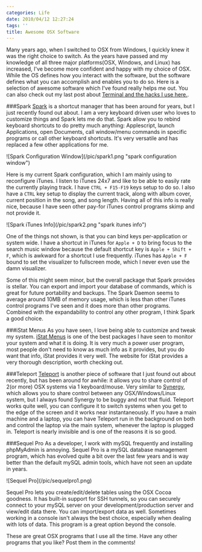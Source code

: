 ```yaml
---
categories: Life
date: 2010/04/12 12:27:24
tags: ''
title: Awesome OSX Software
---
```

Many years ago, when I switched to OSX from Windows, I quickly knew it was the right choice to switch. As the years have passed and my knowledge of all three major platforms(OSX, Windows, and Linux) has increased, I've become more confident and happy with my choice of OSX. While the OS defines how you interact with the software, but the software defines what you can accomplish and enables you to do so. Here is a selection of awesome software which I've found really helps me out. You can also check out my last post about [Terminal and the hacks I use here.](/2010/04/05/my-perfect-osx-terminal-setup).

###Spark
[Spark](http://www.shadowlab.org/Software/spark.php) is a shortcut manager that has been around for years, but I just recently found out about. I am a very keyboard driven user who loves to customize things and Spark lets me do that. Spark allow you to rebind keyboard shortcuts to do pretty much anything: Applescript, launch Applications, open Documents, call window/menu commands in specific programs or call other keyboard shortcuts. It's very versatile and has replaced a few other applications for me.

<span class="aligncenter">
![Spark Configuration Window](/pic/spark1.png "spark configuration window")
</span>

Here is my current Spark configuration, which I am mainly using to reconfigure iTunes. I listen to iTunes 24x7 and like to be able to easily rate the currently playing track.  I have `CTRL + F15-F19` keys setup to do so. I also have a `CTRL` key setup to display the current track, along with album cover, current position in the song, and song length. Having all of this info is really nice, because I have seen other pay-for iTunes control programs skimp and not provide it. 

<span class="aligncenter">
![Spark iTunes Info](/pic/spark2.png "spark itunes info")
</span>

One of the things not shown, is that you can bind keys per-application or system wide. I have a shortcut in iTunes for `Apple + D` to bring focus to the search music window because the default shortcut key is `Apple + Shift + F`, which is awkward for a shortcut I use frequently. iTunes has `Apple + F` bound to set the visualizer to fullscreen mode, which I never even use the damn visualizer.

Some of this might seem minor, but the overall package that Spark provides is stellar. You can export and import your database of commands, which is great for future portability and backups. The Spark Daemon seems to average around 10MB of memory usage, which is less than other iTunes control programs I've seen and it does more than other programs. Combined with the expandability to control any other program, I think Spark a good choice.

###iStat Menus
As you have seen, I love being able to customize and tweak my system. [iStat Menus](http://www.islayer.com/apps/istatmenus/) is one of the best packages I have seen to monitor your system and what it is doing. It is very much a power user program, most people don't need to know as much info as it provides, but you do want that info, iStat provides it very well. The website for iStat provides a very thorough description, worth checking out.

###Teleport
[Teleport](http://abyssoft.com/software/teleport/) is another piece of software that I just found out about recently, but has been around for awhile: it allows you to share control of 2(or more) OSX systems via 1 keyboard/mouse. Very similar to [Synergy](http://synergy2.sourceforge.net/), which allows you to share control between any OSX/Windows/Linux system, but I always found Synergy to be buggy and not that fluid. Teleport works quite well, you can configure it to switch systems when you get to the edge of the screen and it works near instantaneously. If you have a main machine and a laptop, you can have Teleport run in the background on both and control the laptop via the main system, whenever the laptop is plugged in. Teleport is nearly invisible and is one of the reasons it is so good.

###Sequel Pro
As a developer, I work with mySQL frequently and installing phpMyAdmin is annoying. Sequel Pro is a mySQL database management program, which has evolved quite a bit over the last few years and is way better than the default mySQL admin tools, which have not seen an update in years. 

<span class="aligncenter">
![Sequel Pro](/pic/sequelpro1.png)
</span>

Sequel Pro lets you create/edit/delete tables using the OSX Cocoa goodness. It has built-in support for SSH tunnels, so you can securely connect to your mySQL server on your development/production server and view/edit data there. You can import/export data as well. Sometimes working in a console isn't always the best choice, especially when dealing with lots of data. This program is a great option beyond the console.

These are great OSX programs that I use all the time. Have any other programs that you like? Post them in the comments!
